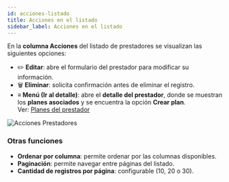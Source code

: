 ```yaml
---
id: acciones-listado
title: Acciones en el listado
sidebar_label: Acciones en el listado
---
```


En la **columna Acciones** del listado de prestadores se visualizan las siguientes opciones:

- ✏️ **Editar**: abre el formulario del prestador para modificar su información.  
- 🗑️ **Eliminar**: solicita confirmación antes de eliminar el registro.  
- **≡ Menú (Ir al detalle)**: abre el **detalle del prestador**, donde se muestran los **planes asociados** y se encuentra la opción **Crear plan**.  
  Ver: [Planes del prestador](./planes-del-prestador)

![Acciones Prestadores](/img/producto/acciones-listado.png)

### Otras funciones

- **Ordenar por columna**: permite ordenar por las columnas disponibles.  
- **Paginación**: permite navegar entre páginas del listado.  
- **Cantidad de registros por página**: configurable (10, 20 o 30).


